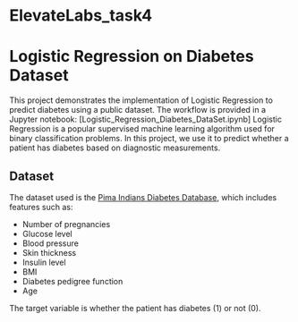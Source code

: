# ElevateLabs_task4
# Logistic Regression on Diabetes Dataset

This project demonstrates the implementation of Logistic Regression to predict diabetes using a public dataset. The workflow is provided in a Jupyter notebook: [Logistic_Regression_Diabetes_DataSet.ipynb]
Logistic Regression is a popular supervised machine learning algorithm used for binary classification problems. In this project, we use it to predict whether a patient has diabetes based on diagnostic measurements.

## Dataset
The dataset used is the [Pima Indians Diabetes Database](https://www.kaggle.com/datasets/uciml/pima-indians-diabetes-database), which includes features such as:
- Number of pregnancies
- Glucose level
- Blood pressure
- Skin thickness
- Insulin level
- BMI
- Diabetes pedigree function
- Age

The target variable is whether the patient has diabetes (1) or not (0).
